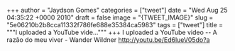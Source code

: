 
+++
author = "Jaydson Gomes"
categories = ["tweet"]
date = "Wed Aug 25 04:35:22 +0000 2010"
draft = false
image = "{TWEET_IMAGE}"
slug = "5e06210b2b8cca11332f786fe688e35384ca5983"
tags = ["tweet"]
title = """I uploaded a YouTube vide..."""
+++
I uploaded a YouTube video -- A razão do meu viver - Wander Wildner http://youtu.be/Ed6lueV05do?a
